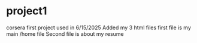 # project1
corsera first project
used in 6/15/2025
Added my 3 html files 
first file is my main /home file 
Second file is about my resume
